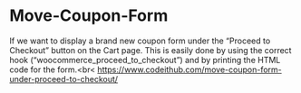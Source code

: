# Move-Coupon-Form
If we want to display a brand new coupon form under the “Proceed to Checkout” button on the Cart page. This is easily done by using the correct hook (“woocommerce_proceed_to_checkout”) and by printing the HTML code for the form.<br<
https://www.codeithub.com/move-coupon-form-under-proceed-to-checkout/
